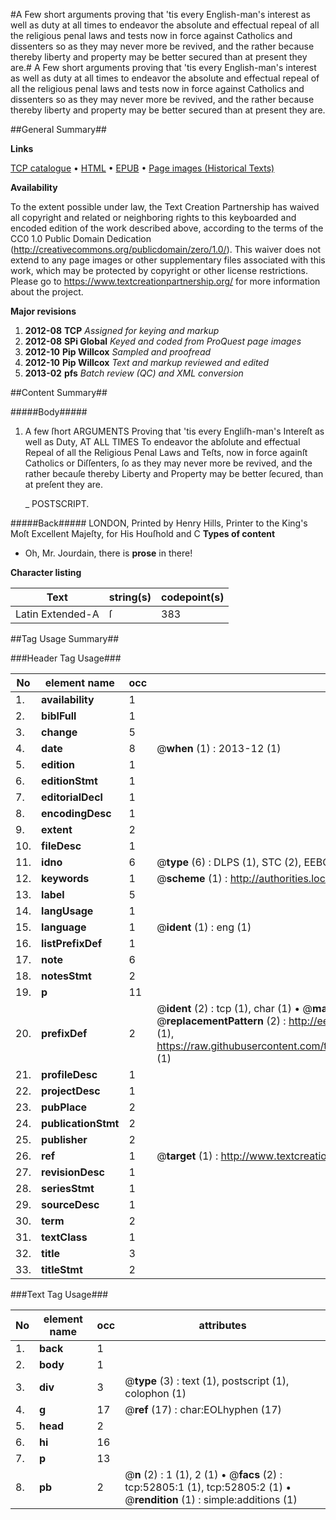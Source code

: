 #A Few short arguments proving that 'tis every English-man's interest as well as duty at all times to endeavor the absolute and effectual repeal of all the religious penal laws and tests now in force against Catholics and dissenters so as they may never more be revived, and the rather because thereby liberty and property may be better secured than at present they are.#
A Few short arguments proving that 'tis every English-man's interest as well as duty at all times to endeavor the absolute and effectual repeal of all the religious penal laws and tests now in force against Catholics and dissenters so as they may never more be revived, and the rather because thereby liberty and property may be better secured than at present they are.

##General Summary##

**Links**

[TCP catalogue](http://www.ota.ox.ac.uk/tcp/)  • 
[HTML](http://tei.it.ox.ac.uk/tcp/Texts-HTML/free/A41/A41251.html)  • 
[EPUB](http://tei.it.ox.ac.uk/tcp/Texts-EPUB/free/A41/A41251.epub) • 
[Page images (Historical Texts)](https://historicaltexts.jisc.ac.uk/eebo-12033086e)

**Availability**

To the extent possible under law, the Text Creation Partnership has waived all copyright and related or neighboring rights to this keyboarded and encoded edition of the work described above, according to the terms of the CC0 1.0 Public Domain Dedication (http://creativecommons.org/publicdomain/zero/1.0/). This waiver does not extend to any page images or other supplementary files associated with this work, which may be protected by copyright or other license restrictions. Please go to https://www.textcreationpartnership.org/ for more information about the project.

**Major revisions**

1. __2012-08__ __TCP__ *Assigned for keying and markup*
1. __2012-08__ __SPi Global__ *Keyed and coded from ProQuest page images*
1. __2012-10__ __Pip Willcox__ *Sampled and proofread*
1. __2012-10__ __Pip Willcox__ *Text and markup reviewed and edited*
1. __2013-02__ __pfs__ *Batch review (QC) and XML conversion*

##Content Summary##

#####Body#####

1. A few ſhort ARGUMENTS Proving that 'tis every Engliſh-man's Intereſt as well as Duty, AT ALL TIMES To endeavor the abſolute and effectual Repeal of all the Religious Penal Laws and Teſts, now in force againſt Catholics or Diſſenters, ſo as they may never more be revived, and the rather becauſe thereby Liberty and Property may be better ſecured, than at preſent they are.

    _ POSTSCRIPT.

#####Back#####
LONDON, Printed by Henry Hills, Printer to the King's Moſt Excellent Majeſty, for His Houſhold and C
**Types of content**

  * Oh, Mr. Jourdain, there is **prose** in there!

**Character listing**


|Text|string(s)|codepoint(s)|
|---|---|---|
|Latin Extended-A|ſ|383|

##Tag Usage Summary##

###Header Tag Usage###

|No|element name|occ|attributes|
|---|---|---|---|
|1.|__availability__|1||
|2.|__biblFull__|1||
|3.|__change__|5||
|4.|__date__|8| @__when__ (1) : 2013-12 (1)|
|5.|__edition__|1||
|6.|__editionStmt__|1||
|7.|__editorialDecl__|1||
|8.|__encodingDesc__|1||
|9.|__extent__|2||
|10.|__fileDesc__|1||
|11.|__idno__|6| @__type__ (6) : DLPS (1), STC (2), EEBO-CITATION (1), OCLC (1), VID (1)|
|12.|__keywords__|1| @__scheme__ (1) : http://authorities.loc.gov/ (1)|
|13.|__label__|5||
|14.|__langUsage__|1||
|15.|__language__|1| @__ident__ (1) : eng (1)|
|16.|__listPrefixDef__|1||
|17.|__note__|6||
|18.|__notesStmt__|2||
|19.|__p__|11||
|20.|__prefixDef__|2| @__ident__ (2) : tcp (1), char (1)  •  @__matchPattern__ (2) : ([0-9\-]+):([0-9IVX]+) (1), (.+) (1)  •  @__replacementPattern__ (2) : http://eebo.chadwyck.com/downloadtiff?vid=$1&page=$2 (1), https://raw.githubusercontent.com/textcreationpartnership/Texts/master/tcpchars.xml#$1 (1)|
|21.|__profileDesc__|1||
|22.|__projectDesc__|1||
|23.|__pubPlace__|2||
|24.|__publicationStmt__|2||
|25.|__publisher__|2||
|26.|__ref__|1| @__target__ (1) : http://www.textcreationpartnership.org/docs/. (1)|
|27.|__revisionDesc__|1||
|28.|__seriesStmt__|1||
|29.|__sourceDesc__|1||
|30.|__term__|2||
|31.|__textClass__|1||
|32.|__title__|3||
|33.|__titleStmt__|2||


###Text Tag Usage###

|No|element name|occ|attributes|
|---|---|---|---|
|1.|__back__|1||
|2.|__body__|1||
|3.|__div__|3| @__type__ (3) : text (1), postscript (1), colophon (1)|
|4.|__g__|17| @__ref__ (17) : char:EOLhyphen (17)|
|5.|__head__|2||
|6.|__hi__|16||
|7.|__p__|13||
|8.|__pb__|2| @__n__ (2) : 1 (1), 2 (1)  •  @__facs__ (2) : tcp:52805:1 (1), tcp:52805:2 (1)  •  @__rendition__ (1) : simple:additions (1)|
